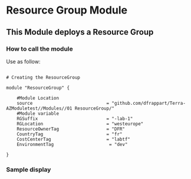 # Resource Group Module

## This Module deploys a Resource Group

### How to call the module

Use as follow:

```hcl

# Creating the ResourceGroup

module "ResourceGroup" {

    #Module Location
    source                            = "github.com/dfrappart/Terra-AZModuletest//Modules//01 ResourceGroup/"
    #Module variable
    RGSuffix                          = "-lab-1"
    RGLocation                        = "westeurope"
    ResourceOwnerTag                  = "DFR"
    CountryTag                        = "fr"
    CostCenterTag                     = "labtf"
    EnvironmentTag                     = "dev"

}

```

### Sample display

